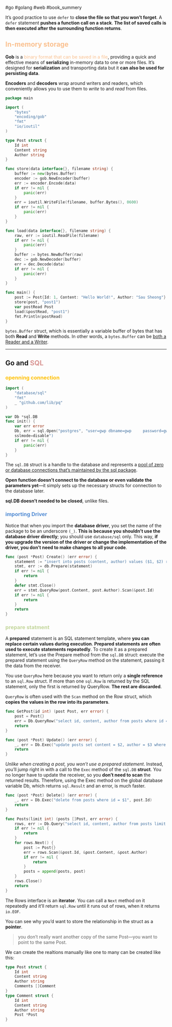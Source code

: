 #go #golang #web #book_summery 

It’s good practice to use `defer` to **close the file so that you won’t forget**. A `defer` statement **pushes a function call on a stack**. **The list of saved calls is then executed after the surrounding function returns**.

## <font color="#fac08f">In-memory storage</font>
**Gob** is a <font color="#fac08f">binary format that can be saved in a file</font>, providing a quick and effective means of **serializing** in-memory data to one or more files. 
It’s designed for **serialization** and transporting data but it **can also be used for persisting data**. 

**Encoders** and **decoders** wrap around writers and readers, which conveniently allows you to use them to *write* to and *read* from files.
```go
package main

import (
	"bytes"
	"encoding/gob"
	"fmt"
	"io/ioutil"
)

type Post struct {
	Id int
	Content string
	Author string
}

func store(data interface{}, filename string) {
	buffer := new(bytes.Buffer)
	encoder := gob.NewEncoder(buffer)
	err := encoder.Encode(data)
	if err != nil {
		panic(err)
	}
	err = ioutil.WriteFile(filename, buffer.Bytes(), 0600)
	if err != nil {
		panic(err)
	}
}

func load(data interface{}, filename string) {
	raw, err := ioutil.ReadFile(filename)
	if err != nil {
		panic(err)
	}
	buffer := bytes.NewBuffer(raw)
	dec := gob.NewDecoder(buffer)
	err = dec.Decode(data)
	if err != nil {
		panic(err)
	}
}

func main() {
	post := Post{Id: 1, Content: "Hello World!", Author: "Sau Sheong"}
	store(post, "post1")
	var postRead Post
	load(&postRead, "post1")
	fmt.Println(postRead)
}
```

`bytes.Buffer` struct, which is essentially a variable buffer of bytes that has both **Read** and **Write** methods. In other words, a `bytes.Buffer` can be <u>both a Reader and a Writer</u>.

* * *
## Go and <font color="#d99694">SQL</font>
### <font color="#ffc000">openning connection</font>
```go
import (
	"database/sql"
	"fmt"
	_ "github.com/lib/pq"
)

var Db *sql.DB
func init() {
	var err error
	Db, err = sql.Open("postgres", "user=gwp dbname=gwp 	password=gwp
	sslmode=disable")
	if err != nil {
		panic(err)
	}
}
```
The `sql.DB` struct is a handle to the database and represents a <u>pool of zero or database connections that’s maintained by the sql package</u>.

**Open function doesn’t connect to the database or even validate the parameters yet**—it simply sets up the necessary structs for connection to the database later.

**sql.DB doesn’t needed to be closed**, unlike files.

### <font color="#548dd4">importing Driver</font>
Notice that when you import the **database driver**, you set the name of the package to be an underscore `(_)`. **This is because you shouldn’t use the database driver directly**; you should use `database/sql`
only. This way, **if you upgrade the version of the driver or change the implementation of the driver, you don’t need to make changes to all your code**.

```go
func (post *Post) Create() (err error) {
	statement := "insert into posts (content, author) values ($1, $2) returning id "
	stmt, err := db.Prepare(statement)
	if err != nil {
		return
	}
	defer stmt.Close()
	err = stmt.QueryRow(post.Content, post.Author).Scan(&post.Id)
	if err != nil {
		return
	}
	return
}
```

### <font color="#c3d69b">prepare statment</font>
A **prepared** statement is an SQL statement template, where **you can replace certain values during execution**. **Prepared statements are often used to execute statements repeatedly**.
To create it as a prepared statement, let’s use the Prepare method from the `sql.DB` struct: execute the prepared statement using the `QueryRow` method on the statement, passing it the data from the receiver.

You use `QueryRow` here because you want to return only a **single reference** to an `sql.Row` struct. If more than one `sql.Row` is returned by the SQL statement, only the first is returned by QueryRow. **The rest are discarded**.

`QueryRow` is often used with the `Scan` method on the Row struct, which **copies the values in the row into its parameters**.

```go
func GetPost(id int) (post Post, err error) {
	post = Post{}
	err = Db.QueryRow("select id, content, author from posts where id = $1", id).Scan(&post.Id, &post.Content, &post.Author)
	return
}
```

```go
func (post *Post) Update() (err error) {
	_, err = Db.Exec("update posts set content = $2, author = $3 where id = $1", post.Id, post.Content, post.Author)
	return
}
```

*Unlike when creating a post, you won’t use a prepared statement*. Instead, you’ll jump right in with a call to the `Exec` method of the `sql.DB` **struct**. You no longer have to update the receiver, so you **don’t need to scan** the returned results. Therefore, using the Exec method on the global database variable Db, which returns `sql.Result` and an error, is much faster.

```go
func (post *Post) Delete() (err error) {
	_, err = Db.Exec("delete from posts where id = $1", post.Id)
	return
}
```

```go
func Posts(limit int) (posts []Post, err error) {
	rows, err := Db.Query("select id, content, author from posts limit $1", limit)
	if err != nil {
		return
	}
	for rows.Next() {
		post := Post{}
		err = rows.Scan(&post.Id, &post.Content, &post.Author)
		if err != nil {
			return
		}
		posts = append(posts, post)
	}
	rows.Close()
	return
}
```

The Rows interface is an **iterator**. You can call a `Next` method on it repeatedly and it’ll return `sql.Row` until it runs out of rows, when it returns `io.EOF`.

You can see why you’d want to store the relationship in the struct as a **pointer**.
>you don’t really want another copy of the same Post—you want to point to the same Post.

We can create the realtions manually like one to many can be created like this: 
```go
type Post struct {
	Id int
	Content string
	Author string
	Comments []Comment
}
type Comment struct {
	Id int
	Content string
	Author string
	Post *Post
}
```

